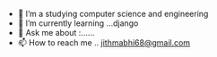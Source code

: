 



- 🔭 I’m a studying computer science and engineering 
- 🌱 I’m currently learning ...django
- 💬 Ask me about :......
- 📫 How to reach me .. jithmabhi68@gmail.com






